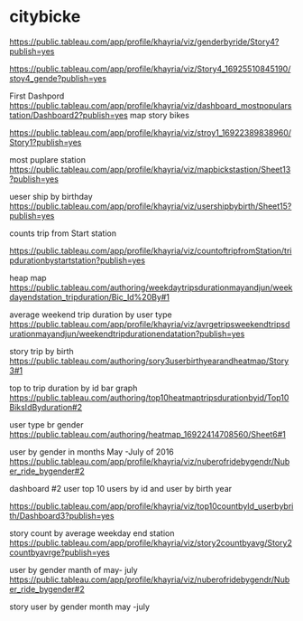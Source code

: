 
# citybicke

https://public.tableau.com/app/profile/khayria/viz/genderbyride/Story4?publish=yes

https://public.tableau.com/app/profile/khayria/viz/Story4_16925510845190/stoy4_gende?publish=yes



First Dashpord
https://public.tableau.com/app/profile/khayria/viz/dashboard_mostpopularstation/Dashboard2?publish=yes
map story
bikes

https://public.tableau.com/app/profile/khayria/viz/stroy1_16922389838960/Story1?publish=yes

most puplare station
https://public.tableau.com/app/profile/khayria/viz/mapbickstastion/Sheet13?publish=yes

ueser ship by birthday
https://public.tableau.com/app/profile/khayria/viz/usershipbybirth/Sheet15?publish=yes

counts trip from Start station

https://public.tableau.com/app/profile/khayria/viz/countoftripfromStation/tripdurationbystartstation?publish=yes


heap map
https://public.tableau.com/authoring/weekdaytripsdurationmayandjun/weekdayendstation_tripduration/Bic_Id%20By#1

average weekend trip duration by user type
https://public.tableau.com/app/profile/khayria/viz/avrgetripsweekendtripsdurationmayandjun/weekendtripdurationendatation?publish=yes

story trip by birth
https://public.tableau.com/authoring/sory3userbirthyearandheatmap/Story3#1

top to trip duration by id bar graph
https://public.tableau.com/authoring/top10heatmaptripsdurationbyid/Top10BiksIdByduration#2

user type br gender
https://public.tableau.com/authoring/heatmap_16922414708560/Sheet6#1

user by gender in months May -July of 2016
https://public.tableau.com/app/profile/khayria/viz/nuberofridebygendr/Nuber_ride_bygender#2

dashboard #2 user top 10 users by id and user by birth year

https://public.tableau.com/app/profile/khayria/viz/top10countbyId_userbybrith/Dashboard3?publish=yes

story count by average weekday end station
https://public.tableau.com/app/profile/khayria/viz/story2countbyavg/Story2countbyavrge?publish=yes

user by gender manth of may- july
https://public.tableau.com/app/profile/khayria/viz/nuberofridebygendr/Nuber_ride_bygender#2

story user by gender month may -july

